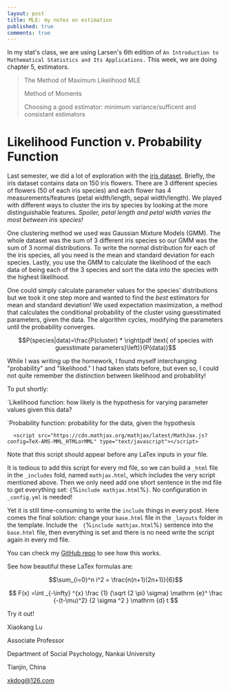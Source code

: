 ```yaml
---
layout: post
title: MLE: my notes on estimation
published: true
comments: true
---
```


In my stat's class, we are using Larsen's 6th edition of `An Introduction to Mathematical Statistics and Its Applications.` This week, we are doing chapter 5, estimators.

> The Method of Maximum Likelihood MLE
> 
> Method of Moments
> 
> Choosing a good estimator: minimum variance/sufficent and consistant estimators

# Likelihood Function v. Probability Function
Last semester, we did a lot of exploration with the [iris dataset](https://www.kaggle.com/datasets/uciml/iris). Briefly, the iris dataset contains data on 150 iris flowers. There are 3 different species of flowers (50 of each iris species) and each flower has 4 measurements/features (petal width/length, sepal width/length). We played with different ways to cluster the iris by species by looking at the more distinguishable features. *Spoiler, petal length and petal width varies the most between iris species!*

One clustering method we used was Gaussian Mixture Models (GMM). The whole dataset was the sum of 3 different iris species so our GMM was the sum of 3 normal distributions. To write the normal distribution for each of the iris species, all you need is the mean and standard deviation for each species. Lastly, you use the GMM to calculate the likelihood of the each data of being each of the 3 species and sort the data into the species with the highest likelihood.

One could simply calculate parameter values for the species' distributions but we took it one step more and wanted to find the *best* estimators for mean and standard deviation! We used expectation maximization, a method that calculates the conditional probability of the cluster using guesstimated parameters, given the data. The algorithm cycles, modifying the parameters until the probability converges.

$$P(species|data)=\frac{P(cluster) * \right(pdf \text{ of species with guesstimate parameters}\left)}{P(data)}$$

While I was writing up the homework, I found myself interchanging "probability" and "likelihood." I had taken stats before, but even so, I could not quite remember the distinction between likelihood and probability!

To put shortly:

`Likelihood function: how likely is the hypothesis for varying parameter values given this data?

`Probability function: probability for the data, given the hypothesis

```
  <script src="https://cdn.mathjax.org/mathjax/latest/MathJax.js?config=TeX-AMS-MML_HTMLorMML" type="text/javascript"></script>
```

Note that this script should appear before any LaTex inputs in your file.

It is tedious to add this script for every md file, so we can build a `_html` file in the `_includes` fold, named `mathjax.html`, 
which includes the very script mentioned above. Then we only need add one short sentence in the md file to get everything set: `{`%` include mathjax.html `%`}`. No configuration in `_config.yml` is needed! 

Yet it is still time-consuming to write the `include` things in every post. Here comes the final solution: change your `base.html` file in the `_layouts` folder in the template. Include the   `{`%` include mathjax.html `%`}` sentence into the `base.html` file, then everything is set and there is no need write the script again in every md file.


You can check my [GitHub repo](https://github.com/xkdog/xkdog.github.io) to see how this works.

See how beautiful these LaTex formulas are:

$$\sum_{i=0}^n i^2 = \frac{n(n+1)(2n+1)}{6}$$


$$ F(x) =\int _{-\infty} ^{x} \frac {1} {\sqrt {2 \pi} \sigma} \mathrm {e}^ \frac {-(t-\mu)^2} {2 \sigma ^2 } \mathrm {d} t $$



Try it out!

Xiaokang Lu

Associate Professor 

Department of Social Psychology, Nankai University

Tianjin, China

xkdog@126.com
